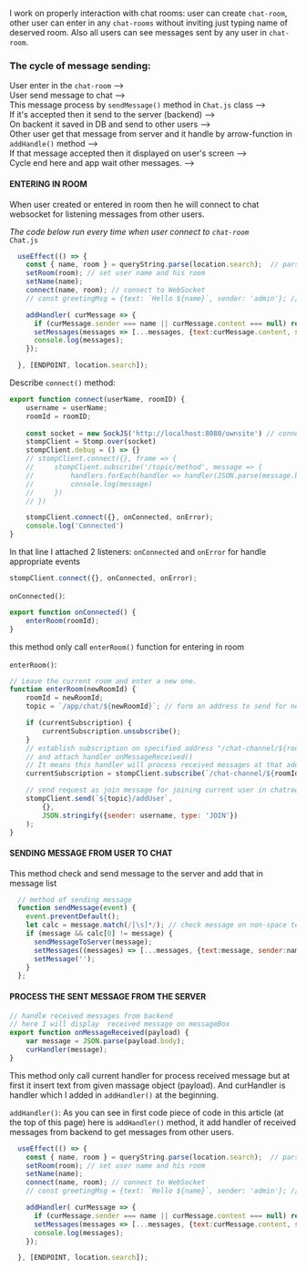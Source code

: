 I work on properly interaction with chat rooms: user can create `chat-room`, other user can enter in any `chat-rooms` without inviting just typing name of deserved room. Also all users can see messages sent by any user in `chat-room`.


### The cycle of message sending:
User enter in the `chat-room` -->  
User send message to chat -->   
This message process by `sendMessage()` method in `Chat.js` class -->  
If it's accepted then it send to the server (backend) -->   
On backent it saved in DB and send to other users -->  
Other user get that message from server and it handle by arrow-function in `addHandle()` method -->   
If that message accepted then it displayed on user's screen -->   
Cycle end here and app wait other messages. -->


#### ENTERING IN ROOM

When user created or entered in room then he will connect to chat websocket for listening messages from other users.  

*The code below run every time when user connect to `chat-room`*  
`Chat.js`
```javascript
  useEffect(() => {
    const { name, room } = queryString.parse(location.search);  // parse specified data from URL to pair (tuple)
    setRoom(room); // set user name and his room
    setName(name);
    connect(name, room); // connect to WebSocket
    // const greetingMsg = {text: `Hello ${name}`, sender: 'admin'}; // just a greeting mesage

    addHandler( curMessage => {
      if (curMessage.sender === name || curMessage.content === null) return;
      setMessages(messages => [...messages, {text:curMessage.content, sender:curMessage.sender}]);     
      console.log(messages);
    }); 

  }, [ENDPOINT, location.search]);
```

Describe `connect()` method:
``` javascript
export function connect(userName, roomID) {
    username = userName;
    roomId = roomID;
        
    const socket = new SockJS('http://localhost:8080/ownsite') // connecting to the Spring server
    stompClient = Stomp.over(socket)
    stompClient.debug = () => {}
    // stompClient.connect({}, frame => {
    //     stompClient.subscribe('/topic/method', message => {
    //         handlers.forEach(handler => handler(JSON.parse(message.body)))
    //         console.log(message)
    //     })
    // })

    stompClient.connect({}, onConnected, onError);
    console.log('Connected')
}
```

In that line I attached 2 listeners: `onConnected` and `onError` for handle appropriate events 
```javascript
stompClient.connect({}, onConnected, onError);
```

`onConnected()`:
```javascript
export function onConnected() {
    enterRoom(roomId);
}
```
this method only call `enterRoom()` function for entering in room

`enterRoom()`:
```javascript
// Leave the current room and enter a new one.
function enterRoom(newRoomId) {
    roomId = newRoomId;
    topic = `/app/chat/${newRoomId}`; // form an address to send for new room

    if (currentSubscription) {
        currentSubscription.unsubscribe();
    }
    // establish subscription on specified address "/chat-channel/${roomId}"
    // and attach handler onMessageReceived()
    // It means this handler will process received messages at that address
    currentSubscription = stompClient.subscribe(`/chat-channel/${roomId}`, onMessageReceived);

    // send request as join message for joining current user in chatroom 
    stompClient.send(`${topic}/addUser`,
        {},
        JSON.stringify({sender: username, type: 'JOIN'})
    );
}
```


#### SENDING MESSAGE FROM USER TO CHAT

This method check and send message to the server and add that in message list  
```javascript
  // method of sending message
  function sendMessage(event) {  
    event.preventDefault();
    let calc = message.match(/[\s]*/); // check message on non-space text
    if (message && calc[0] != message) {
      sendMessageToServer(message);
      setMessages((messages) => [...messages, {text:message, sender:name}]); 
      setMessage('');
    }
  };
```

#### PROCESS THE SENT MESSAGE FROM THE SERVER

```javascript
// handle received messages from backend
// here I will display  received message on messageBox 
export function onMessageReceived(payload) {
    var message = JSON.parse(payload.body);
    curHandler(message);
}
```
This method only call current handler for process received message but at first it insert text from given massage object (payload). And curHandler is handler which I added in `addHandler()` at the beginning.

`addHandler()`:
As you can see in first code piece of code in this article (at the top of this page) here is `addHandler()` method, it add handler of received messages from backend to get messages from other users.

```javascript
  useEffect(() => {
    const { name, room } = queryString.parse(location.search);  // parse specified data from URL to pair (tuple)
    setRoom(room); // set user name and his room
    setName(name);
    connect(name, room); // connect to WebSocket
    // const greetingMsg = {text: `Hello ${name}`, sender: 'admin'}; // just a greeting mesage

    addHandler( curMessage => {
      if (curMessage.sender === name || curMessage.content === null) return;
      setMessages(messages => [...messages, {text:curMessage.content, sender:curMessage.sender}]);     
      console.log(messages);
    }); 

  }, [ENDPOINT, location.search]);
```

